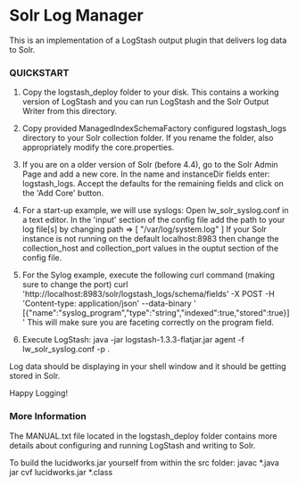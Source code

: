 Solr Log Manager
============

This is an implementation of a LogStash output plugin that delivers log data to Solr.  


### QUICKSTART


1. Copy the logstash_deploy folder to your disk. This contains a working version of LogStash and you can run LogStash and the Solr Output Writer from this directory.

2. Copy provided ManagedIndexSchemaFactory configured logstash_logs directory to your Solr collection folder.  If you rename the folder, also appropriately modify the core.properties.

3. If you are on a older version of Solr (before 4.4), go to the Solr Admin Page and add a new core.  In the name and instanceDir fields enter: logstash_logs. Accept the defaults for the remaining fields and click on the 'Add Core' button.

4. For a start-up example, we will use syslogs:
   Open lw_solr_syslog.conf in a text editor.  In the 'input' section of the config file add the path to your log file[s] by changing path => [ "/var/log/system.log" ]
If your Solr instance is not running on the default localhost:8983 then change the collection_host and collection_port values in the 
   ouptut section of the config file.

5. For the Sylog example, execute the following curl command (making sure to change the port)
curl 'http://localhost:8983/solr/logstash_logs/schema/fields' -X POST -H 'Content-type: application/json' --data-binary '
[{"name":"syslog_program","type":"string","indexed":true,"stored":true}]'
This will make sure you are faceting correctly on the program field.
 
6. Execute LogStash: java -jar logstash-1.3.3-flatjar.jar agent -f lw_solr_syslog.conf -p .

Log data should be displaying in your shell window and it should be getting stored in Solr.

Happy Logging!


### More Information

The MANUAL.txt file located in the logstash_deploy folder contains more details about configuring and running LogStash and writing to Solr.   

To build the lucidworks.jar yourself from within the src folder: 
	javac *.java
	jar cvf lucidworks.jar *.class
	